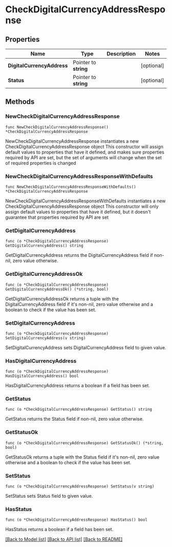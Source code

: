 # CheckDigitalCurrencyAddressResponse

## Properties

Name | Type | Description | Notes
------------ | ------------- | ------------- | -------------
**DigitalCurrencyAddress** | Pointer to **string** |  | [optional] 
**Status** | Pointer to **string** |  | [optional] 

## Methods

### NewCheckDigitalCurrencyAddressResponse

`func NewCheckDigitalCurrencyAddressResponse() *CheckDigitalCurrencyAddressResponse`

NewCheckDigitalCurrencyAddressResponse instantiates a new CheckDigitalCurrencyAddressResponse object
This constructor will assign default values to properties that have it defined,
and makes sure properties required by API are set, but the set of arguments
will change when the set of required properties is changed

### NewCheckDigitalCurrencyAddressResponseWithDefaults

`func NewCheckDigitalCurrencyAddressResponseWithDefaults() *CheckDigitalCurrencyAddressResponse`

NewCheckDigitalCurrencyAddressResponseWithDefaults instantiates a new CheckDigitalCurrencyAddressResponse object
This constructor will only assign default values to properties that have it defined,
but it doesn't guarantee that properties required by API are set

### GetDigitalCurrencyAddress

`func (o *CheckDigitalCurrencyAddressResponse) GetDigitalCurrencyAddress() string`

GetDigitalCurrencyAddress returns the DigitalCurrencyAddress field if non-nil, zero value otherwise.

### GetDigitalCurrencyAddressOk

`func (o *CheckDigitalCurrencyAddressResponse) GetDigitalCurrencyAddressOk() (*string, bool)`

GetDigitalCurrencyAddressOk returns a tuple with the DigitalCurrencyAddress field if it's non-nil, zero value otherwise
and a boolean to check if the value has been set.

### SetDigitalCurrencyAddress

`func (o *CheckDigitalCurrencyAddressResponse) SetDigitalCurrencyAddress(v string)`

SetDigitalCurrencyAddress sets DigitalCurrencyAddress field to given value.

### HasDigitalCurrencyAddress

`func (o *CheckDigitalCurrencyAddressResponse) HasDigitalCurrencyAddress() bool`

HasDigitalCurrencyAddress returns a boolean if a field has been set.

### GetStatus

`func (o *CheckDigitalCurrencyAddressResponse) GetStatus() string`

GetStatus returns the Status field if non-nil, zero value otherwise.

### GetStatusOk

`func (o *CheckDigitalCurrencyAddressResponse) GetStatusOk() (*string, bool)`

GetStatusOk returns a tuple with the Status field if it's non-nil, zero value otherwise
and a boolean to check if the value has been set.

### SetStatus

`func (o *CheckDigitalCurrencyAddressResponse) SetStatus(v string)`

SetStatus sets Status field to given value.

### HasStatus

`func (o *CheckDigitalCurrencyAddressResponse) HasStatus() bool`

HasStatus returns a boolean if a field has been set.


[[Back to Model list]](../README.md#documentation-for-models) [[Back to API list]](../README.md#documentation-for-api-endpoints) [[Back to README]](../README.md)


